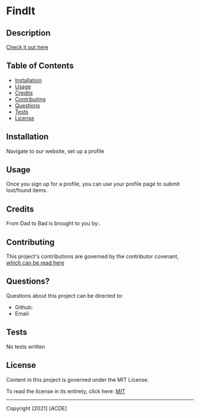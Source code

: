 # FindIt

## Description


[Check it out here]()

## Table of Contents

- [Installation](#installation)
- [Usage](#usage)
- [Credits](#credits)
- [Contributing](#contributing)
- [Questions](#questions)
- [Tests](#tests)
- [License](#license)

## Installation

Navigate to our website, set up a profile

## Usage

Once you sign up for a profile, you can use your profile page to submit lost/found items.

## Credits

From Dad to Bad is brought to you by:.

## Contributing

This project's contributions are governed by the contributor covenant, [which can be read here](https://www.contributor-covenant.org/)

## Questions?

Questions about this project can be directed to:

- Github:
- Email: 

## Tests

No tests written

## License

Content in this project is governed under the MIT License.

To read the license in its entirety, click here: [MIT](./LICENSE)

---

Copyright [2021] [ACDE]
